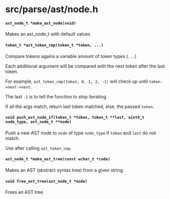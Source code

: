 # src/parse/ast/node.h

#### `ast_node_t *make_ast_node(void)`
Makes an ast_node_t with default values

#### `token_t *ast_token_cmp(token_t *token, ...)`
Compare tokens agains a variable amount of token types (`...`)

Each additional argument will be compared with the next token after the last token.

For example, `ast_token_cmp(token, 0, 1, 2, -1)` will check up until `token->next->next`.

The last `-1` is to tell the function to stop iterating.

If all the args match, return last token matched, else, the passed `token`.

#### `void push_ast_node_if(token_t *token, token_t **last, uint8_t node_type, ast_node_t **node)`
Push a new AST node to `node` of type `node_type` if `token` and `last` do not match.

Use after calling `ast_token_cmp`.

#### `ast_node_t *make_ast_tree(const wchar_t *code)`
Makes an AST (abstract syntax tree) from a given string.

#### `void free_ast_tree(ast_node_t *node)`
Frees an AST tree.

